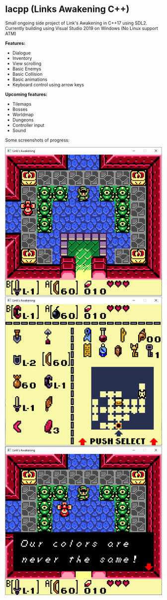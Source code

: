 # lacpp (Links Awakening C++)

Small ongoing side project of Link's Awakening in C++17 using SDL2.
Currently building using Visual Studio 2019 on Windows (No Linux support ATM)

**Features:**

* Dialogue
* Inventory
* View scrolling
* Basic Enemys
* Basic Collision
* Basic animations
* Keyboard control using arrow keys

**Upcoming features:**

* Tilemaps
* Bosses
* Worldmap
* Dungeons
* Controller input
* Sound

Some screenshots of progress:

![alt text](Screens/000.png)
![alt text](Screens/001.png)
![alt text](Screens/002.png)
